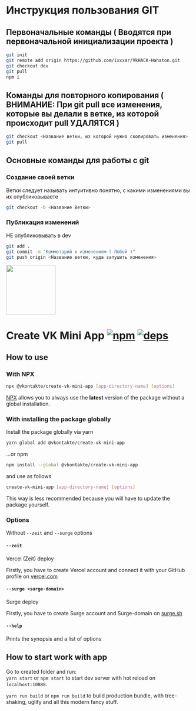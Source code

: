 # Инструкция пользования GIT

## Первоначальные команды ( Вводятся при первоначальной инициализации проекта )

```bash
git init
git remote add origin https://github.com/ixxxar/VkHACK-Hahaton.git
git checkout dev
git pull
npm i
```

## Команды для повторного копирования ( ВНИМАНИЕ: При git pull все изменения, которые вы делали в ветке, из которой происходит pull УДАЛЯТСЯ )

```bash
git checkout <Название ветки, из которой нужно скопировать изменения>
git pull
```

## Основные команды для работы с git

### Создание своей ветки
Ветки следует называть интуитивно понятно, с какими изменениями вы их опубликовываете

```bash
git checkout -b <Название Ветки>
```

### Публикация изменений
НЕ опубликовывать в dev

```bash
git add .
git commit -m "Комметарий к изменениям ( Любой )"
git push origin <Название ветки, куда запушить изменения>
```

[<img width="134" src="https://vk.com/images/apps/mini_apps/vk_mini_apps_logo.svg">](https://vk.com/services)

# Create VK Mini App [![npm][npm]][npm-url] [![deps][deps]][deps-url]

## How to use

### With NPX

```bash
npx @vkontakte/create-vk-mini-app [app-directory-name] [options]
```
[NPX](https://github.com/npm/npx) allows you to always use the **latest** version of the package without a global installation.

### With installing the package globally
Install the package globally via yarn
```bash
yarn global add @vkontakte/create-vk-mini-app
```
...or npm
```bash
npm install --global @vkontakte/create-vk-mini-app
```

and use as follows

```bash
create-vk-mini-app [app-directory-name] [options]
```

This way is less recommended because you will have to update the package yourself.

### Options
Without `--zeit` and `--surge` options 

#### `--zeit`
Vercel (Zeit) deploy

Firstly, you have to create Vercel account and connect it with your GitHub profile on [vercel.com](https://vercel.com)

#### `--surge <surge-domain>`
Surge deploy

Firstly, you have to create Surge account and Surge-domain on [surge.sh](https://surge.sh)

#### `--help`
Prints the synopsis and a list of options

## How to start work with app

Go to created folder and run:  
`yarn start` or  `npm start` to start dev server with hot reload on `localhost:10888`.

`yarn run build` or `npm run build` to build production bundle, with tree-shaking, uglify and all this modern fancy stuff.

[npm]: https://img.shields.io/npm/v/@vkontakte/create-vk-mini-app.svg
[npm-url]: https://npmjs.com/package/@vkontakte/create-vk-mini-app

[deps]: https://img.shields.io/david/vkcom/create-vk-mini-app.svg
[deps-url]: https://david-dm.org/vkcom/create-vk-mini-app
